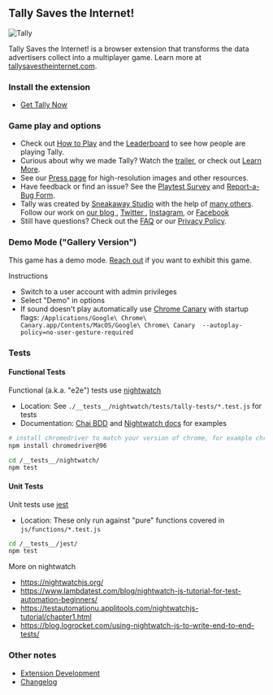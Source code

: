 

## Tally Saves the Internet!

![Tally](https://tallysavestheinternet.com/assets/img/tally/tally-153w.png "Hi! I'm Tally.")

Tally Saves the Internet! is a browser extension that transforms the data advertisers collect into a multiplayer game.
Learn more at [tallysavestheinternet.com](https://tallysavestheinternet.com).


### Install the extension

* [Get Tally Now](https://tallysavestheinternet.com)




### Game play and options

* Check out <a href="https://tallysavestheinternet.com/how-to-play">How to Play</a> and the <a href="https://tallysavestheinternet.com/leaderboard">Leaderboard</a> to see how people are playing Tally.
* Curious about why we made Tally? Watch the <a href="https://tallysavestheinternet.com/">trailer</a>, or check out <a href="https://tallysavestheinternet.com/learn-more">Learn More</a>.
* See our <a href="https://tallysavestheinternet.com/press">Press page</a> for high-resolution images and other resources.
* Have feedback or find an issue? See the <a href="https://tallysavestheinternet.com/faq#feedback">Playtest Survey</a> and <a href="https://tallysavestheinternet.com/faq#feedback">Report-a-Bug Form</a>.
* Tally was created by <a href="https://sneakaway.studio">Sneakaway Studio</a> with the help of <a href="https://tallysavestheinternet.com/credits">many others</a>. Follow our work on <a href="https://sneakaway.studio/blog" target="_blank"> our blog </a>, <a href="https://twitter.com/SneakawayStudio" target="_blank"> Twitter </a>, <a href="https://www.instagram.com/sneakaway.studio/" target="_blank">Instagram</a>, or <a href="https://www.facebook.com/sneakawaystudio/" target="_blank">Facebook</a>
* Still have questions? Check out the <a href="https://tallysavestheinternet.com/faq">FAQ</a> or our <a href="https://tallysavestheinternet.com/privacy">Privacy Policy</a>.





### Demo Mode ("Gallery Version")
This game has a demo mode. <a href="https://sneakaway.studio">Reach out</a> if you want to exhibit this game.

Instructions
* Switch to a user account with admin privileges
* Select "Demo" in options
* If sound doesn't play automatically use [Chrome Canary](https://www.google.com/chrome/canary/) with startup flags: `/Applications/Google\ Chrome\ Canary.app/Contents/MacOS/Google\ Chrome\ Canary  --autoplay-policy=no-user-gesture-required`





### Tests


#### Functional Tests

Functional (a.k.a. "e2e") tests use [nightwatch](https://nightwatchjs.org/)

- Location: See `./__tests__/nightwatch/tests/tally-tests/*.test.js` for tests
- Documentation: [Chai BDD](https://www.chaijs.com/api/bdd/) and [Nightwatch docs](https://nightwatchjs.org/api/) for examples

```bash
# install chromedriver to match your version of chrome, for example chrome 96...
npm install chromedriver@96

cd /__tests__/nightwatch/
npm test
```


#### Unit Tests

Unit tests use [jest](https://jestjs.io/)

- Location: These only run against "pure" functions covered in `js/functions/*.test.js`

```bash
cd /__tests__/jest/
npm test
```




More on nightwatch
- https://nightwatchjs.org/
- https://www.lambdatest.com/blog/nightwatch-js-tutorial-for-test-automation-beginners/
- https://testautomationu.applitools.com/nightwatchjs-tutorial/chapter1.html
- https://blog.logrocket.com/using-nightwatch-js-to-write-end-to-end-tests/



### Other notes

* [Extension Development](DEVELOPMENT.md)
* [Changelog](CHANGELOG.md)
